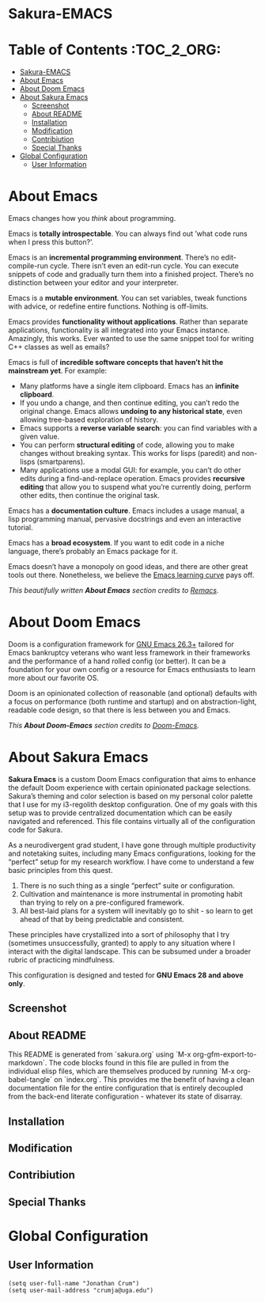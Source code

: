 <a id="orgcb145a3"></a>

# Sakura-EMACS


# Table of Contents     :TOC_2_ORG:

-   [Sakura-EMACS](#orgcb145a3)
-   [About Emacs](#org110aacd)
-   [About Doom Emacs](#org8729232)
-   [About Sakura Emacs](#org451a44e)
    -   [Screenshot](#org2fab87b)
    -   [About README](#org03c0b3a)
    -   [Installation](#orgd9d0311)
    -   [Modification](#orgf129fae)
    -   [Contribiution](#orgf299f44)
    -   [Special Thanks](#org1bc0113)
-   [Global Configuration](#org11df6ec)
    -   [User Information](#orgff4fa11)


<a id="org110aacd"></a>

# About Emacs

Emacs changes how you *think* about programming.

Emacs is **totally introspectable**. You can always find out &rsquo;what code runs when I press this button?&rsquo;.

Emacs is an **incremental programming environment**. There&rsquo;s no edit-compile-run cycle. There isn&rsquo;t even an edit-run cycle. You can execute snippets of code and gradually turn them into a finished project. There&rsquo;s no distinction between your editor and your interpreter.

Emacs is a **mutable environment**. You can set variables, tweak functions with advice, or redefine entire functions. Nothing is off-limits.

Emacs provides **functionality without applications**. Rather than separate applications, functionality is all integrated into your Emacs instance. Amazingly, this works. Ever wanted to use the same snippet tool for writing C++ classes as well as emails?

Emacs is full of **incredible software concepts that haven&rsquo;t hit the mainstream yet**. For example:

-   Many platforms have a single item clipboard. Emacs has an **infinite clipboard**.
-   If you undo a change, and then continue editing, you can&rsquo;t redo the original change. Emacs allows **undoing to any historical state**, even allowing tree-based exploration of history.
-   Emacs supports a **reverse variable search**: you can find variables with a given value.
-   You can perform **structural editing** of code, allowing you to make changes without breaking syntax. This works for lisps (paredit) and non-lisps (smartparens).
-   Many applications use a modal GUI: for example, you can&rsquo;t do other edits during a find-and-replace operation. Emacs provides **recursive editing** that allow you to suspend what you&rsquo;re currently doing, perform other edits, then continue the original task.

Emacs has a **documentation culture**. Emacs includes a usage manual, a lisp programming manual, pervasive docstrings and even an interactive tutorial.

Emacs has a **broad ecosystem**. If you want to edit code in a niche language, there&rsquo;s probably an Emacs package for it.

Emacs doesn&rsquo;t have a monopoly on good ideas, and there are other great tools out there. Nonetheless, we believe the [Emacs learning curve](https://i.stack.imgur.com/7Cu9Z.jpg) pays off.

*This beautifully written **About Emacs** section credits to [Remacs](https://github.com/remacs/remacs).*


<a id="org8729232"></a>

# About Doom Emacs

Doom is a configuration framework for [GNU Emacs 26.3+](https://www.gnu.org/software/emacs/) tailored for Emacs bankruptcy veterans who want less framework in their frameworks and the performance of a hand rolled config (or better). It can be a foundation for your own config or a resource for Emacs enthusiasts to learn more about our favorite OS.

Doom is an opinionated collection of reasonable (and optional) defaults with a focus on performance (both runtime and startup) and on abstraction-light, readable code design, so that there is less between you and Emacs.

*This **About Doom-Emacs** section credits to [Doom-Emacs](https://github.com/hlissner/doom-emacs).*


<a id="org451a44e"></a>

# About Sakura Emacs

**Sakura Emacs** is a custom Doom Emacs configuration that aims to enhance the default Doom experience with certain opinionated package selections. Sakura&rsquo;s theming and color selection is based on my personal color palette that I use for my i3-regolith desktop configuration. One of my goals with this setup was to provide centralized documentation which can be easily navigated and referenced. This file contains virtually all of the configuration code for Sakura.

As a neurodivergent grad student, I have gone through multiple productivity and notetaking suites, including many Emacs configurations, looking for the &ldquo;perfect&rdquo; setup for my research workflow. I have come to understand a few basic principles from this quest.

1.  There is no such thing as a single &ldquo;perfect&rdquo; suite or configuration.
2.  Cultivation and maintenance is more instrumental in promoting habit than trying to rely on a pre-configured framework.
3.  All best-laid plans for a system will inevitably go to shit - so learn to get ahead of that by being predictable and consistent.

These principles have crystallized into a sort of philosophy that I try (sometimes unsuccessfully, granted) to apply to any situation where I interact with the digital landscape. This can be subsumed under a broader rubric of practicing mindfulness.

This configuration is designed and tested for **GNU Emacs 28 and above only**.


<a id="org2fab87b"></a>

## Screenshot


<a id="org03c0b3a"></a>

## About README

This README is generated from \`sakura.org\` using \`M-x org-gfm-export-to-markdown\`. The code blocks found in this file are pulled in from the individual elisp files, which are themselves produced by running \`M-x org-babel-tangle\` on \`index.org\`. This provides me the benefit of having a clean documentation file for the entire configuration that is entirely decoupled from the back-end literate configuration - whatever its state of disarray.


<a id="orgd9d0311"></a>

## Installation


<a id="orgf129fae"></a>

## Modification


<a id="orgf299f44"></a>

## Contribiution


<a id="org1bc0113"></a>

## Special Thanks


<a id="org11df6ec"></a>

# Global Configuration


<a id="orgff4fa11"></a>

## User Information

```emacs-lisp
(setq user-full-name "Jonathan Crum")
(setq user-mail-address "crumja@uga.edu")
```
